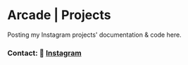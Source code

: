 # Arcade | Projects
Posting my Instagram projects' documentation & code here.

### Contact: 📸 [Instagram](https://www.instagram.com/itsarc4de/)